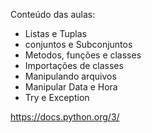Conteúdo das aulas:
- Listas e Tuplas
- conjuntos e Subconjuntos
- Metodos, funções e classes
- Importações de classes 
- Manipulando arquivos
- Manipular Data e Hora
- Try e Exception

https://docs.python.org/3/
